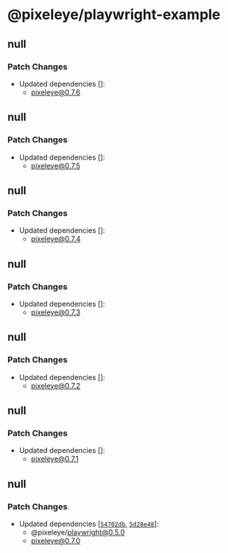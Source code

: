 # @pixeleye/playwright-example

## null

### Patch Changes

- Updated dependencies []:
  - pixeleye@0.7.6

## null

### Patch Changes

- Updated dependencies []:
  - pixeleye@0.7.5

## null

### Patch Changes

- Updated dependencies []:
  - pixeleye@0.7.4

## null

### Patch Changes

- Updated dependencies []:
  - pixeleye@0.7.3

## null

### Patch Changes

- Updated dependencies []:
  - pixeleye@0.7.2

## null

### Patch Changes

- Updated dependencies []:
  - pixeleye@0.7.1

## null

### Patch Changes

- Updated dependencies [[`54702db`](https://github.com/pixeleye-io/pixeleye/commit/54702db29c7d86770c0d5db7a33a3e931f2a55fb), [`5d28e48`](https://github.com/pixeleye-io/pixeleye/commit/5d28e486d4bdd6f2c04b996681600a6eef500ed8)]:
  - @pixeleye/playwright@0.5.0
  - pixeleye@0.7.0
